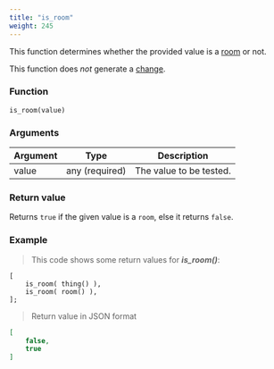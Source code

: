 ```yaml
---
title: "is_room"
weight: 245
---
```


This function determines whether the provided value is a [room](../../../data-types/room) or not.

This function does *not* generate a [change](../../../overview/changes).

### Function

`is_room(value)`

### Arguments

Argument | Type | Description
-------- | ---- | -----------
value | any (required) | The value to be tested.

### Return value

Returns `true` if the given value is a `room`, else it returns `false`.

### Example

> This code shows some return values for ***is_room()***:

```thingsdb,json_response
[
    is_room( thing() ),
    is_room( room() ),
];
```

> Return value in JSON format

```json
[
    false,
    true
]
```
